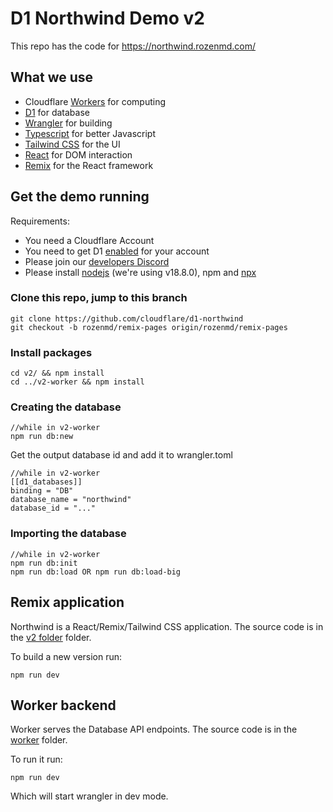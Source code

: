 # D1 Northwind Demo v2

This repo has the code for https://northwind.rozenmd.com/

## What we use

- Cloudflare [Workers](https://workers.cloudflare.com/) for computing
- [D1](https://blog.cloudflare.com/introducing-d1/) for database
- [Wrangler](https://github.com/cloudflare/wrangler2) for building
- [Typescript](https://www.typescriptlang.org/) for better Javascript
- [Tailwind CSS](https://tailwindcss.com/) for the UI
- [React](https://reactjs.org/) for DOM interaction
- [Remix](https://remix.run/docs/en/main/) for the React framework

## Get the demo running

Requirements:

- You need a Cloudflare Account
- You need to get D1 [enabled](https://www.cloudflare.com/en-gb/lp/d1/) for your account
- Please join our [developers Discord](https://discord.com/invite/cloudflaredev)
- Please install [nodejs](https://github.com/nvm-sh/nvm) (we're using v18.8.0), npm and [npx](https://www.npmjs.com/package/npx)

### Clone this repo, jump to this branch

```
git clone https://github.com/cloudflare/d1-northwind
git checkout -b rozenmd/remix-pages origin/rozenmd/remix-pages
```

### Install packages

```
cd v2/ && npm install
cd ../v2-worker && npm install
```

### Creating the database

```
//while in v2-worker
npm run db:new
```

Get the output database id and add it to wrangler.toml

```
//while in v2-worker
[[d1_databases]]
binding = "DB"
database_name = "northwind"
database_id = "..."
```

### Importing the database

```
//while in v2-worker
npm run db:init
npm run db:load OR npm run db:load-big
```

## Remix application

Northwind is a React/Remix/Tailwind CSS application. The source code is in the [v2 folder](./v2) folder.

To build a new version run:

```
npm run dev
```

## Worker backend

Worker serves the Database API endpoints. The source code is in the [worker](./v2-worker) folder.

To run it run:

```
npm run dev
```

Which will start wrangler in dev mode.
